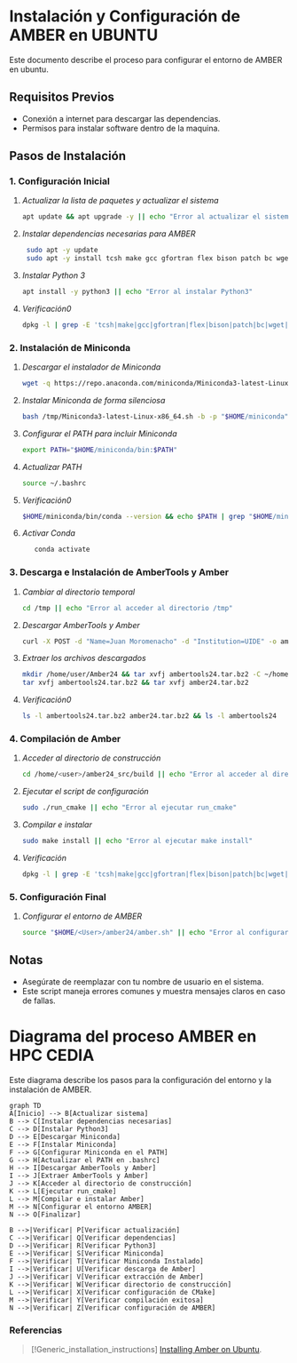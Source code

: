 # Instalación y Configuración de AMBER en UBUNTU

Este documento describe el proceso para configurar el entorno de AMBER en ubuntu.

## Requisitos Previos
- Conexión a internet para descargar las dependencias.
- Permisos para instalar software dentro de la maquina.

## Pasos de Instalación


### 1. Configuración Inicial

1. *Actualizar la lista de paquetes y actualizar el sistema*  
   ```bash
   apt update && apt upgrade -y || echo "Error al actualizar el sistema"
   ```

2. *Instalar dependencias necesarias para AMBER*  
   ```bash
    sudo apt -y update
    sudo apt -y install tcsh make gcc gfortran flex bison patch bc wget xorg-dev libz-dev libbz2-dev ||echo "Error al instalar dependencias"
   ```

3. *Instalar Python 3*  
   ```bash
   apt install -y python3 || echo "Error al instalar Python3"
   ```

4. *Verificación0*
   ```bash
   dpkg -l | grep -E 'tcsh|make|gcc|gfortran|flex|bison|patch|bc|wget|xorg-dev|libz-dev|libbz2-dev' && python3 --version
   ```


### 2. Instalación de Miniconda

1. *Descargar el instalador de Miniconda*  
   ```bash
   wget -q https://repo.anaconda.com/miniconda/Miniconda3-latest-Linux-x86_64.sh -O /tmp/Miniconda3-latest-Linux-x86_64.sh || echo "Error al descargar Miniconda"
   ```

2. *Instalar Miniconda de forma silenciosa*  
   ```bash
   bash /tmp/Miniconda3-latest-Linux-x86_64.sh -b -p "$HOME/miniconda" || echo "Error al instalar Miniconda"
   ```

3. *Configurar el PATH para incluir Miniconda*  
   ```bash
   export PATH="$HOME/miniconda/bin:$PATH"
   ```

3. *Actualizar PATH*  
    ```bash
    source ~/.bashrc
    ```

4. *Verificación0*
   ```bash
   $HOME/miniconda/bin/conda --version && echo $PATH | grep "$HOME/miniconda"
   ```

5. *Activar Conda*
   ```bash
      conda activate
   ```

### 3. Descarga e Instalación de AmberTools y Amber

1. *Cambiar al directorio temporal*  
   ```bash
   cd /tmp || echo "Error al acceder al directorio /tmp"
   ```

2. *Descargar AmberTools y Amber*  
   ```bash
   curl -X POST -d "Name=Juan Moromenacho" -d "Institution=UIDE" -o ambertools24.tar.bz2 https://ambermd.org/cgi-bin/AmberTools24-get.pl && curl -X POST -d "Name=Juan Moromenacho" -d "Institution=UIDE" -o amber24.tar.bz2 https://ambermd.org/cgi-bin/Amber24free-get.pl 
   ```

3. *Extraer los archivos descargados*  
   ```bash
   mkdir /home/user/Amber24 && tar xvfj ambertools24.tar.bz2 -C ~/home/Amber24 && tar xvfj amber24.tar.bz2 -C ~/home/Amber24
   tar xvfj ambertools24.tar.bz2 && tar xvfj amber24.tar.bz2 
   ```

4. *Verificación0*
   ```bash
   ls -l ambertools24.tar.bz2 amber24.tar.bz2 && ls -l ambertools24
   ```


### 4. Compilación de Amber

1. *Acceder al directorio de construcción*  
    ```bash
    cd /home/<user>/amber24_src/build || echo "Error al acceder al directorio de construcción"
    ```   

2. *Ejecutar el script de configuración*  
    ```bash
    sudo ./run_cmake || echo "Error al ejecutar run_cmake"
    ```

3. *Compilar e instalar*  
    ```bash
    sudo make install || echo "Error al ejecutar make install"
    ```

4. *Verificación*
   ```bash
   dpkg -l | grep -E 'tcsh|make|gcc|gfortran|flex|bison|patch|bc|wget|xorg-dev|libz-dev|libbz2-dev' && python3 --version
   ```


### 5. Configuración Final

1. *Configurar el entorno de AMBER*  
    ```bash
    source "$HOME/<User>/amber24/amber.sh" || echo "Error al configurar el entorno AMBER"
    ```   

## Notas

- Asegúrate de reemplazar <User> con tu nombre de usuario en el sistema.
- Este script maneja errores comunes y muestra mensajes claros en caso de fallas.

# Diagrama del proceso AMBER en HPC CEDIA

Este diagrama describe los pasos para la configuración del entorno y la instalación de AMBER.

```mermaid
graph TD
A[Inicio] --> B[Actualizar sistema]
B --> C[Instalar dependencias necesarias]
C --> D[Instalar Python3]
D --> E[Descargar Miniconda]
E --> F[Instalar Miniconda]
F --> G[Configurar Miniconda en el PATH]
G --> H[Actualizar el PATH en .bashrc]
H --> I[Descargar AmberTools y Amber]
I --> J[Extraer AmberTools y Amber]
J --> K[Acceder al directorio de construcción]
K --> L[Ejecutar run_cmake]
L --> M[Compilar e instalar Amber]
M --> N[Configurar el entorno AMBER]
N --> O[Finalizar]

B -->|Verificar| P[Verificar actualización]
C -->|Verificar| Q[Verificar dependencias]
D -->|Verificar| R[Verificar Python3]
E -->|Verificar| S[Verificar Miniconda]
F -->|Verificar| T[Verificar Miniconda Instalado]
I -->|Verificar| U[Verificar descarga de Amber]
J -->|Verificar| V[Verificar extracción de Amber]
K -->|Verificar| W[Verificar directorio de construcción]
L -->|Verificar| X[Verificar configuración de CMake]
M -->|Verificar| Y[Verificar compilación exitosa]
N -->|Verificar| Z[Verificar configuración de AMBER]
```
###   Referencias
>  [!Generic_installation_instructions]
>  [Installing Amber on Ubuntu](https://ambermd.org/InstUbuntu.php).